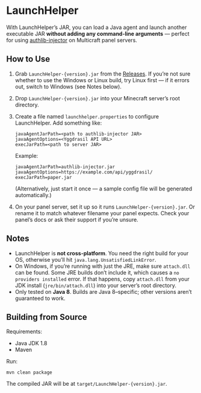 # LaunchHelper

With LaunchHelper’s JAR, you can load a Java agent and launch another executable JAR **without adding any command-line arguments** — perfect for using [authlib-injector](https://github.com/yushijinhun/authlib-injector) on Multicraft panel servers.

## How to Use

1. Grab `LaunchHelper-{version}.jar` from the [Releases](https://github.com/Codex-in-somnio/LaunchHelper/releases).
   If you’re not sure whether to use the Windows or Linux build, try Linux first — if it errors out, switch to Windows (see Notes below).

2. Drop `LaunchHelper-{version}.jar` into your Minecraft server’s root directory.

3. Create a file named `launchhelper.properties` to configure LaunchHelper. Add something like:

   ```
   javaAgentJarPath=<path to authlib-injector JAR>
   javaAgentOptions=<Yggdrasil API URL>
   execJarPath=<path to server JAR>
   ```

   Example:

   ```
   javaAgentJarPath=authlib-injector.jar
   javaAgentOptions=https://example.com/api/yggdrasil/
   execJarPath=paper.jar
   ```

   (Alternatively, just start it once — a sample config file will be generated automatically.)

4. On your panel server, set it up so it runs `LaunchHelper-{version}.jar`.
   Or rename it to match whatever filename your panel expects. Check your panel’s docs or ask their support if you’re unsure.

## Notes

* LaunchHelper is **not cross-platform**. You need the right build for your OS, otherwise you’ll hit `java.lang.UnsatisfiedLinkError`.
* On Windows, if you’re running with just the JRE, make sure `attach.dll` can be found. Some JRE builds don’t include it, which causes a `no providers installed` error. If that happens, copy `attach.dll` from your JDK install (`jre/bin/attach.dll`) into your server’s root directory.
* Only tested on **Java 8**. Builds are Java 8–specific; other versions aren’t guaranteed to work.

## Building from Source

Requirements:

* Java JDK 1.8
* Maven

Run:

```
mvn clean package
```

The compiled JAR will be at `target/LaunchHelper-{version}.jar`.
